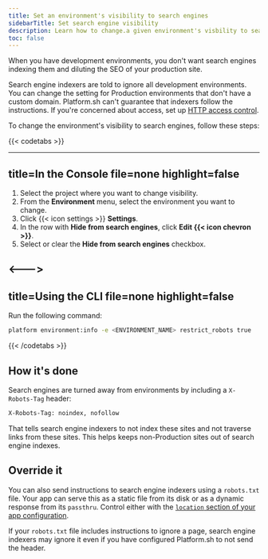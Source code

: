 ```yaml
---
title: Set an environment's visibility to search engines
sidebarTitle: Set search engine visibility
description: Learn how to change.a given environment's visbility to search engines.
toc: false
---
```


When you have development environments,
you don't want search engines indexing them and diluting the SEO of your production site.

Search engine indexers are told to ignore all development environments.
You can change the setting for Production environments that don't have a custom domain.
Platform.sh can't guarantee that indexers follow the instructions.
If you're concerned about access, set up [HTTP access control](./http-access-control.md).

To change the environment's visibility to search engines, follow these steps:

{{< codetabs >}}

---
title=In the Console
file=none
highlight=false
---

<!--This is in HTML to get the icon not to break the list. -->
<ol>
  <li>Select the project where you want to change visibility.</li>
  <li>From the <strong>Environment</strong> menu, select the environment you want to change.</li>
  <li>Click {{< icon settings >}} <strong>Settings</strong>.</li>
  <li>In the row with <strong>Hide from search engines</strong>, click <strong>Edit {{< icon chevron >}}</strong>.</li>
  <li>Select or clear the <strong>Hide from search engines</strong> checkbox.</li>
</ol>

<--->
---
title=Using the CLI
file=none
highlight=false
---

Run the following command:

```bash
platform environment:info -e <ENVIRONMENT_NAME> restrict_robots true
```

{{< /codetabs >}}

## How it's done

Search engines are turned away from environments by including a `X-Robots-Tag` header:

```txt
X-Robots-Tag: noindex, nofollow
```

That tells search engine indexers to not index these sites and not traverse links from these sites.
This helps keeps non-Production sites out of search engine indexes.

## Override it

You can also send instructions to search engine indexers using a `robots.txt` file.
Your app can serve this as a static file from its disk or as a dynamic response from its `passthru`.
Control either with the [`location` section of your app configuration](../create-apps/app-reference.md#locations).

If your `robots.txt` file includes instructions to ignore a page,
search engine indexers may ignore it even if you have configured Platform.sh to not send the header.
